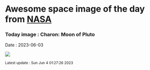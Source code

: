 
# Awesome space image of the day from [NASA](https://api.nasa.gov/)

### Today image : Charon: Moon of Pluto
Date : 2023-06-03

![](https://apod.nasa.gov/apod/image/2306/charon_then_now_1024.jpg)

<small>Latest update : Sun Jun  4 01:27:26 2023</small>
        